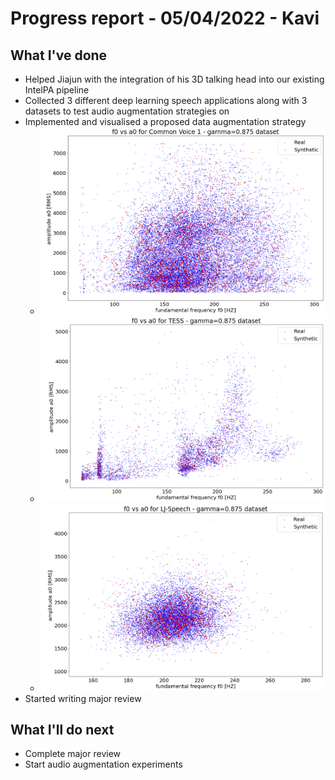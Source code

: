 # Progress report - 05/04/2022 - Kavi

## What I've done

* Helped Jiajun with the integration of his 3D talking head into our existing IntelPA pipeline
* Collected 3 different deep learning speech applications along with 3 datasets to test audio augmentation strategies on 
* Implemented and visualised a proposed data augmentation strategy
	* ![Common Voice](./cv.png)
	* ![TESS](./tess.png)
	* ![LJSpeech](./ljs.png)
* Started writing major review 


## What I'll do next

* Complete major review
* Start audio augmentation experiments